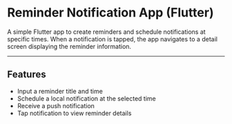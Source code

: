 #  Reminder Notification App (Flutter)

A simple Flutter app to create reminders and schedule notifications at specific times. When a notification is tapped, the app navigates to a detail screen displaying the reminder information.

---

##  Features

-  Input a reminder title and time
-  Schedule a local notification at the selected time
-  Receive a push notification
-  Tap notification to view reminder details
